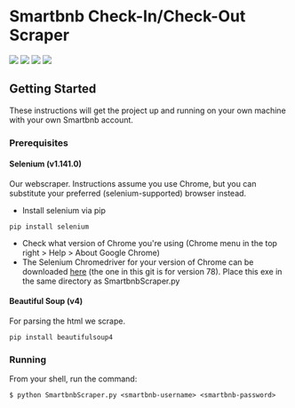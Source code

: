 # Smartbnb Check-In/Check-Out Scraper
<img src="https://img.shields.io/badge/python-3.7-blue" /> <img src="https://img.shields.io/badge/selenium-1.141.0-blue" /> <img src="https://img.shields.io/badge/maintained%3F-no-red" /> <img src="https://img.shields.io/github/issues/OliviaLynn/Smartbnb-Check-In-And-Out-Scraper" /> 

## Getting Started

These instructions will get the project up and running on your own machine with your own Smartbnb account.

### Prerequisites

#### Selenium (v1.141.0)
Our webscraper. Instructions assume you use Chrome, but you can substitute your preferred (selenium-supported) browser instead.
- Install selenium via pip
```shell
pip install selenium
```
- Check what version of Chrome you're using (Chrome menu in the top right > Help > About Google Chrome)
- The Selenium Chromedriver for your version of Chrome can be downloaded [here](https://chromedriver.chromium.org/downloads) (the one in this git is for version 78). Place this exe in the same directory as SmartbnbScraper.py

#### Beautiful Soup (v4)
For parsing the html we scrape.
```shell
pip install beautifulsoup4
```

### Running
From your shell, run the command:
```shell
$ python SmartbnbScraper.py <smartbnb-username> <smartbnb-password>
```

